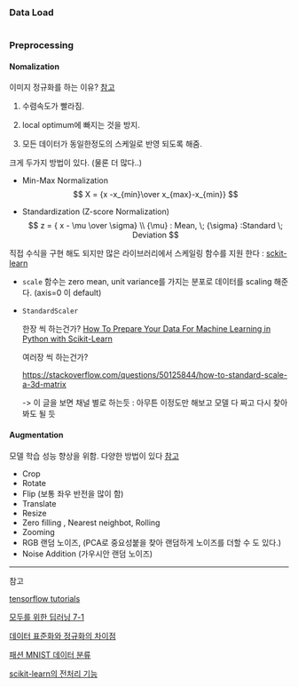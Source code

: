 ### Data Load 

```python 

```



### Preprocessing

#### Nomalization

이미지 정규화를 하는 이유? [참고](https://stackoverflow.com/questions/4674623/why-do-we-have-to-normalize-the-input-for-an-artificial-neural-network) 

1. 수렴속도가 빨라짐.

2. local optimum에 빠지는 것을 방지.

3. 모든 데이터가 동일한정도의 스케일로 반영 되도록 해줌.

   

크게 두가지 방법이 있다. (물론 더 많다..)

- Min-Max Normalization 
  $$
  X = {x -x_{min}\over x_{max}-x_{min}}
  $$
  
- Standardization (Z-score Normalization) 
  $$
  z = { x - \mu \over \sigma} \\
  {\mu} : Mean, \; {\sigma} :Standard \; Deviation
  $$
  

직접 수식을 구현 해도 되지만 많은 라이브러리에서 스케일링 함수를 지원 한다 : [sckit-learn](https://scikit-learn.org/stable/modules/preprocessing.html)

- `scale` 함수는 zero mean, unit variance를 가지는 분포로 데이터를 scaling 해준다. (axis=0 이 default)

- `StandardScaler`

  한장 씩 하는건가?  [How To Prepare Your Data For Machine Learning in Python with Scikit-Learn](https://machinelearningmastery.com/prepare-data-machine-learning-python-scikit-learn/)
  
  여러장 씩 하는건가? 
  
  https://stackoverflow.com/questions/50125844/how-to-standard-scale-a-3d-matrix
  
  -> 이 글을 보면 채널 별로 하는듯 : 아무튼 이정도만 해보고 모델 다 짜고 다시 찾아봐도 될 듯

#### Augmentation 

모델 학습 성능 향상을 위함. 다양한 방법이 있다 [참고](https://deepestdocs.readthedocs.io/en/latest/003_image_processing/0030/)

- Crop 
- Rotate 
- Flip (보통 좌우 반전을 많이 함)
- Translate 
- Resize 
- Zero filling , Nearest neighbot, Rolling  
- Zooming  
- RGB 랜덤 노이즈, (PCA로 중요성붙을 찾아 랜덤하게 노이즈를 더할 수 도 있다.)
- Noise Addition (가우시안 랜덤 노이즈)

---

참고 

[tensorflow tutorials](https://www.tensorflow.org/tutorials/images/data_augmentation?hl=ko)

[모두를 위한 딥러닝 7-1](https://www.youtube.com/watch?v=oSJfejG2C3w&list=PLlMkM4tgfjnLSOjrEJN31gZATbcj_MpUm&index=20)

 [데이터 표준화와 정규화의 차이점](https://soo-jjeong.tistory.com/123?category=874990)

[패션 MNIST 데이터 분류](https://www.tensorflow.org/tutorials/keras/classification?hl=ko)

[scikit-learn의 전처리 기능](https://datascienceschool.net/view-notebook/f43be7d6515b48c0beb909826993c856/) 